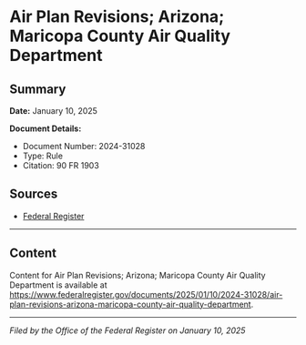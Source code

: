 # Air Plan Revisions; Arizona; Maricopa County Air Quality Department

## Summary

**Date:** January 10, 2025

**Document Details:**
- Document Number: 2024-31028
- Type: Rule
- Citation: 90 FR 1903

## Sources
- [Federal Register](https://www.federalregister.gov/documents/2025/01/10/2024-31028/air-plan-revisions-arizona-maricopa-county-air-quality-department)

---

## Content

Content for Air Plan Revisions; Arizona; Maricopa County Air Quality Department is available at https://www.federalregister.gov/documents/2025/01/10/2024-31028/air-plan-revisions-arizona-maricopa-county-air-quality-department.

---

*Filed by the Office of the Federal Register on January 10, 2025*
